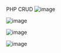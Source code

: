 PHP CRUD
![image](https://github.com/amrito502/php-image-crud-project-with-mysql/assets/86122901/374342ac-b2b9-4eca-97fc-572c5647cabb)

![image](https://github.com/amrito502/php-image-crud-project-with-mysql/assets/86122901/a8185dec-d9fb-4fe6-8d56-bf7d75f3f686)

![image](https://github.com/amrito502/php-image-crud-project-with-mysql/assets/86122901/43448df5-22e2-4670-999f-7c5e02ecd3a4)

![image](https://github.com/amrito502/php-image-crud-project-with-mysql/assets/86122901/1612b2b1-f42a-440d-8757-6caf69fbfb1e)



